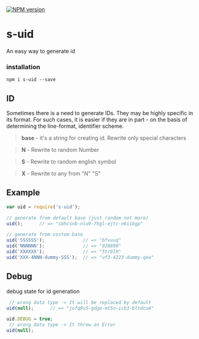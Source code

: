 
[![NPM version][npm-image]][npm-url]

s-uid
===============
An easy way to generate id

### installation
```shell
npm i s-uid --save
```

ID
--------------
Sometimes there is a need to generate IDs. They may be highly specific in its format. For such cases, it is easier if they are in part - on the basis of determining the line-format, identifier scheme.

>**base** - it's a string for creating id. Rewrite only special characters

>**N** - Rewrite to random Number

>**S** - Rewrite to random english symbol

>**X** - Rewrite to any from "N" "S"

Example 
--------------

```javascript
var uid = require('s-uid');

// generate from default base (just random not more)
uid();		// => "sbhcsnb-nlu9-7hgl-ejtc-n6iibgp"

// generate from costom base
uid('SSSSSS');				// => "bfvuuq"
uid('NNNNNN');				// => "928890"
uid('XXXXXX');				// => "5tr8lh"
uid('XXX-4NNN-dummy-SSS');	// => "uf3-4223-dummy-qea"

```

Debug
--------------
debug state for id generation

```javascript
 // wrong data type -> It will be replaced by default
uid(null);		// => "jofq9u5-gdge-mt5n-icb3-bltdcu4"

uid.DEBUG = true;
 // wrong data type -> It throw an Error
uid(null); 

```


[npm-image]: https://badge.fury.io/js/s-uid.svg
[npm-url]: https://npmjs.org/package/s-uid
